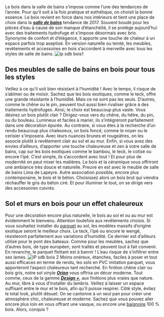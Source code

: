 ##
Le bois dans la salle de bains s’impose comme l’une des tendances de l’année. Pour qu’il soit à la fois pratique et esthétique, on choisit la bonne essence.
Le bois revient en force dans nos intérieurs et tient une place de choix dans la [**_salle de bains_**](https://www.lapeyre.fr/bain-CCU0002) tendance de 2017. Souvent boudé pour les pièces d’eau à cause de son manque d’étanchéité, il se protège aujourd’hui avec des traitements hydrofuge et s’impose désormais avec brio. Synonyme de confort et d’élégance, il apporte une touche de chaleur à un espace parfois trop aseptisé. En version naturelle ou teinté, les meubles, revêtements et accessoires en bois s’accordent à merveille avec tous les styles de salle de bains.
![ip sdb bois1](http://www.lapeyre.fr/img/contrib/30ed7cf663806a80/bois-sdb-1.jpg)
##  Des meubles de salle de bains en bois pour tous les styles
Veillez à ce qu’il soit bien résistant à l’humidité ! Avec le temps, il risque de s’abîmer ou de moisir. Sachez que les bois exotiques, comme le teck, offre une grande résistante à l’humidité. Mais ce ne sont pas les seuls. D’autres, comme le chêne ou le pin, peuvent tout aussi bien rivaliser grâce à des traitements hydrofuges. Ainsi, le choix est beaucoup plus vaste.
Vous désirez un bois plutôt clair ? Dirigez-vous vers du chêne, du hêtre, du pin, ou du bouleau. Lumineux et faciles à marier, ils s’intégreront parfaitement dans une décoration épurée. Au contraire, si vous êtes à la recherche d’un rendu beaucoup plus chaleureux, un bois foncé, comme le noyer ou le cerisier s’imposera. Avec leurs nuances brunes et rougeâtres, on les associe plutôt à revêtement clair au sol et au mur. Enfin, si vous avez des envies d’ailleurs, d’apporter une touche chaleureuse et zen à votre salle de bains, cap sur les bois exotiques comme le bambou, le teck, le cotisé ou encore l’ipé. C’est simple, ils s’accordent avec tout !
Et pour plus de modernité on peut mixer les matières. Le bois et la céramique vous offriront une ambiance très douce et naturelle. Preuve en est avec le meuble de salle de bains Lima de Lapeyre. Autre association possible, encore plus contemporaine, le bois et le béton. Choisissez alors un bois brut qui viendra réchauffer le gris du béton ciré. Et pour illuminer le tout, on se dirige vers des accessoires cuivrés.
##  Sol et murs en bois pour un effet chaleureux
Pour une décoration encore plus naturelle, le bois au sol et ou au mur est évidemment le bienvenu. Attention toutefois aux revêtements choisis. Si vous souhaitez installer du [parquet](https://www.lapeyre.fr/sols-murs-CCU0007/parquets-CCN0071) au sol, les modèles massifs d’origine exotique seront le meilleur choix. Le teck, l’ipé ou encore le wengé, résisteront parfaitement aux variations d’humidité. Ce dernier est d’ailleurs utilisé pour le pont des bateaux. Comme pour les meubles, sachez que d’autres bois, de type européen, sont traités et peuvent tout à fait convenir. En revanche, le parquet flottant est à bannir ! L’eau risque de s’infiltrer entre ses lames.
![IP sdb bois 2](http://www.lapeyre.fr/img/contrib/30ed7cf663806a89/bois-sdb.jpg)
Moins onéreux, étanches, faciles à poser et tout aussi efficaces en terme de rendu, les sols en PVC imitation parquet, vous apporteront l’aspect chaleureux tant recherché. En finition chêne clair ou bois gris, notre sol vinyle [**_Orion_**](http://www.lapeyre.fr/sol-vinyle-orion-bois-blanchi-FPC643402) vous offrira un décor moderne. Tout comme, ceux de la gamme [**_Design +_**](http://www.lapeyre.fr/sol-composite-design--chene-veine-naturel-FPC643531)_,_ aux finitions plus vraies que nature.
Au mur, libre à vous d’installer du lambris. Veillez à laisser un espace suffisant entre le mur et le bois, afin qu’il puisse respirer. Côté style, évitez le total look, plutôt désuet. On se cantonne à un seul pan pour créer une atmosphère chic, chaleureuse et moderne. Sachez que vous pouvez aller encore plus loin en vous offrant une vasque, ou encore une [baignoire](https://www.lapeyre.fr/bain-CCU0002/baignoires-CCN0028) 100 % bois. Alors, conquis ?